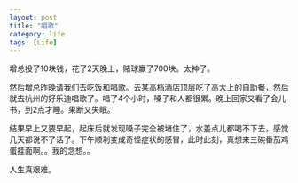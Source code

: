 ```yaml
---
layout: post
title: "唱歌"
category: life
tags: [Life]
---
```


增总投了10块钱，花了2天晚上，赌球赢了700块。太神了。

然后增总昨晚请我们去吃饭和唱歌。去某高档酒店顶层吃了高大上的自助餐，然后就去杭州的好乐迪唱歌了。唱了4个小时，嗓子和人都很累。晚上回家又看了会儿书，到2点才睡。果断又失眠。

结果早上又要早起，起床后就发现嗓子完全被堵住了，水差点儿都喝不下去，感觉几天都说不了话了。下午顺利变成奇怪症状的感冒，此时此刻，真想来三碗番茄鸡蛋挂面啊。。我的念想。。

人生真艰难。


